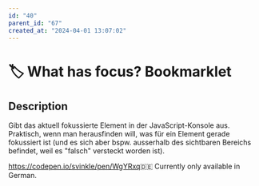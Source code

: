 ```yaml
---
id: "40"
parent_id: "67"
created_at: "2024-04-01 13:07:02"
---
```


# 🏷️ What has focus? Bookmarklet

## Description

Gibt das aktuell fokussierte Element in der JavaScript-Konsole aus. Praktisch, wenn man herausfinden will, was für ein Element gerade fokussiert ist (und es sich aber bspw. ausserhalb des sichtbaren Bereichs befindet, weil es "falsch" versteckt worden ist).

<https://codepen.io/svinkle/pen/WgYRxq>🇩🇪 Currently only available in German.
